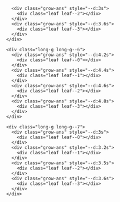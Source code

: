       <div class="grow-ans" style="--d:3s">
        <div class="leaf leaf--2"></div>
      </div>
      <div class="grow-ans" style="--d:3.6s">
        <div class="leaf leaf--3"></div>
      </div>
    </div>

    <div class="long-g long-g--6">
      <div class="grow-ans" style="--d:4.2s">
        <div class="leaf leaf--0"></div>
      </div>
      <div class="grow-ans" style="--d:4.4s">
        <div class="leaf leaf--1"></div>
      </div>
      <div class="grow-ans" style="--d:4.6s">
        <div class="leaf leaf--2"></div>
      </div>
      <div class="grow-ans" style="--d:4.8s">
        <div class="leaf leaf--3"></div>
      </div>
    </div>

    <div class="long-g long-g--7">
      <div class="grow-ans" style="--d:3s">
        <div class="leaf leaf--0"></div>
      </div>
      <div class="grow-ans" style="--d:3.2s">
        <div class="leaf leaf--1"></div>
      </div>
      <div class="grow-ans" style="--d:3.5s">
        <div class="leaf leaf--2"></div>
      </div>
      <div class="grow-ans" style="--d:3.6s">
        <div class="leaf leaf--3"></div>
      </div>
    </div>
  </div>
</body>
